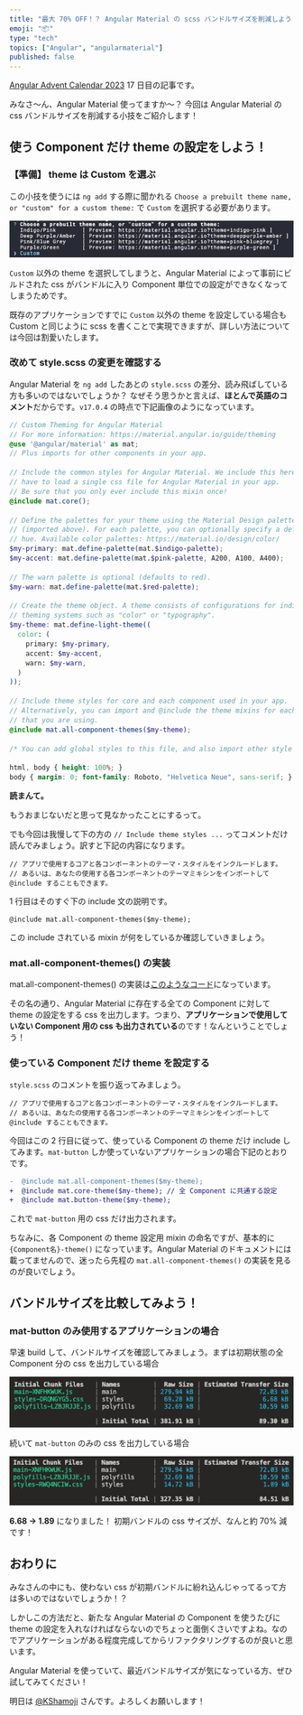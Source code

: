 ```yaml
---
title: "最大 70% OFF！？ Angular Material の scss バンドルサイズを削減しよう！"
emoji: "📦"
type: "tech"
topics: ["Angular", "angularmaterial"]
published: false
---
```


[Angular Advent Calendar 2023](https://qiita.com/advent-calendar/2023/angular) 17 日目の記事です。

みなさ〜ん、Angular Material 使ってますか〜？
今回は Angular Material の css バンドルサイズを削減する小技をご紹介します！

## 使う Component だけ theme の設定をしよう！

### 【準備】 theme は Custom を選ぶ

この小技を使うには `ng add` する際に聞かれる `Choose a prebuilt theme name, or "custom" for a custom theme:` で `Custom` を選択する必要があります。

![Choose a theme](/images/choose-theme.png)

`Custom` 以外の theme を選択してしまうと、Angular Material によって事前にビルドされた css がバンドルに入り Component 単位での設定ができなくなってしまうためです。

既存のアプリケーションですでに `Custom` 以外の theme を設定している場合も Custom と同じように scss を書くことで実現できますが、詳しい方法については今回は割愛いたします。

### 改めて style.scss の変更を確認する

Angular Material を `ng add` したあとの `style.scss` の差分、読み飛ばしている方も多いのではないでしょうか？ なぜそう思うかと言えば、**ほとんで英語のコメント**だからです。`v17.0.4` の時点で下記画像のようになっています。

```scss:style.scss
// Custom Theming for Angular Material
// For more information: https://material.angular.io/guide/theming
@use '@angular/material' as mat;
// Plus imports for other components in your app.

// Include the common styles for Angular Material. We include this here so that you only
// have to load a single css file for Angular Material in your app.
// Be sure that you only ever include this mixin once!
@include mat.core();

// Define the palettes for your theme using the Material Design palettes available in palette.scss
// (imported above). For each palette, you can optionally specify a default, lighter, and darker
// hue. Available color palettes: https://material.io/design/color/
$my-primary: mat.define-palette(mat.$indigo-palette);
$my-accent: mat.define-palette(mat.$pink-palette, A200, A100, A400);

// The warn palette is optional (defaults to red).
$my-warn: mat.define-palette(mat.$red-palette);

// Create the theme object. A theme consists of configurations for individual
// theming systems such as "color" or "typography".
$my-theme: mat.define-light-theme((
  color: (
    primary: $my-primary,
    accent: $my-accent,
    warn: $my-warn,
  )
));

// Include theme styles for core and each component used in your app.
// Alternatively, you can import and @include the theme mixins for each component
// that you are using.
@include mat.all-component-themes($my-theme);

/* You can add global styles to this file, and also import other style files */

html, body { height: 100%; }
body { margin: 0; font-family: Roboto, "Helvetica Neue", sans-serif; }
```

**読まんて。**

もうおまじないだと思って見なかったことにするって。

でも今回は我慢して下の方の `// Include theme styles ...` ってコメントだけ読んでみましょう。訳すと下記の内容になります。

```
// アプリで使用するコアと各コンポーネントのテーマ・スタイルをインクルードします。
// あるいは、あなたの使用する各コンポーネントのテーマミキシンをインポートして @include することもできます。
```

1 行目はそのすぐ下の include 文の説明です。

```
@include mat.all-component-themes($my-theme);
```

この include されている mixin が何をしているか確認していきましょう。

### mat.all-component-themes() の実装

mat.all-component-themes() の実装は[このようなコード](https://github.com/angular/components/blob/main/src/material/core/theming/_all-theme.scss#L42-L83)になっています。

その名の通り、Angular Material に存在する全ての Component に対して theme の設定をする css を出力します。つまり、**アプリケーションで使用していない Component 用の css も出力されている**のです！なんということでしょう！

### 使っている Component だけ theme を設定する

`style.scss` のコメントを振り返ってみましょう。

```
// アプリで使用するコアと各コンポーネントのテーマ・スタイルをインクルードします。
// あるいは、あなたの使用する各コンポーネントのテーマミキシンをインポートして @include することもできます。
```

今回はこの 2 行目に従って、使っている Component の theme だけ include してみます。`mat-button` しか使っていないアプリケーションの場合下記のとおりです。

```diff scss:style.scss
-  @include mat.all-component-themes($my-theme);
+  @include mat.core-theme($my-theme); // 全 Component に共通する設定
+  @include mat.button-theme($my-theme);
```

これで `mat-button` 用の css だけ出力されます。

ちなみに、各 Component の theme 設定用 mixin の命名ですが、基本的に `{Component名}-theme()` になっています。Angular Material のドキュメントには載ってませんので、迷ったら先程の `mat.all-component-themes()` の実装を見るのが良いでしょう。

## バンドルサイズを比較してみよう！

### mat-button のみ使用するアプリケーションの場合

早速 build して、バンドルサイズを確認してみましょう。まずは初期状態の全 Component 分の css を出力している場合

![全 Component 分出力した場合のバンドルサイズ](/images/bundle-all-component-css.png)

続いて `mat-button` のみの css を出力している場合

![mat-button のみ出力した場合のバンドルサイズ](/images/bundle-button-component-css.png)

**6.68 -> 1.89** になりました！ 初期バンドルの css サイズが、なんと約 70% 減です！

## おわりに

みなさんの中にも、使わない css が初期バンドルに紛れ込んじゃってるって方は多いのではないでしょうか！？

しかしこの方法だと、新たな Angular Material の Component を使うたびに theme の設定を入れなければならないのでちょっと面倒くさいですよね。なのでアプリケーションがある程度完成してからリファクタリングするのが良いと思います。

Angular Material を使っていて、最近バンドルサイズが気になっている方、ぜひ試してみてください！

明日は [@KShamoji](https://qiita.com/KShamoji) さんです。よろしくお願いします！
